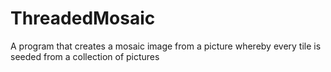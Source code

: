 # ThreadedMosaic
A program that creates a mosaic image from a picture whereby every tile is seeded from a collection of pictures

